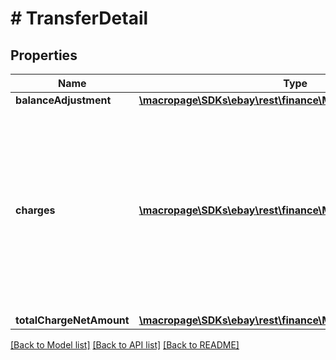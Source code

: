 # # TransferDetail

## Properties

Name | Type | Description | Notes
------------ | ------------- | ------------- | -------------
**balanceAdjustment** | [**\macropage\SDKs\ebay\rest\finance\Model\BalanceAdjustment**](BalanceAdjustment.md) |  | [optional]
**charges** | [**\macropage\SDKs\ebay\rest\finance\Model\Charge[]**](Charge.md) | This container is an array of one or more charges related to the transfer. Charges can be related to an order cancellation, order return, case, payment dispute, etc. | [optional]
**totalChargeNetAmount** | [**\macropage\SDKs\ebay\rest\finance\Model\Amount**](Amount.md) |  | [optional]

[[Back to Model list]](../../README.md#models) [[Back to API list]](../../README.md#endpoints) [[Back to README]](../../README.md)
